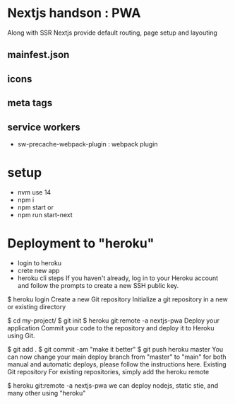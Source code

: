 # Nextjs handson : PWA
Along with SSR 
Nextjs provide default routing, page setup and layouting

## mainfest.json
## icons
## meta tags
## service workers
- sw-precache-webpack-plugin : webpack plugin

# setup
- nvm use 14
- npm i
- npm start or
- npm run start-next

# Deployment to "heroku"
- login to heroku
- crete new app
- heroku cli steps
If you haven't already, log in to your Heroku account and follow the prompts to create a new SSH public key.

$ heroku login
Create a new Git repository
Initialize a git repository in a new or existing directory

$ cd my-project/
$ git init
$ heroku git:remote -a nextjs-pwa
Deploy your application
Commit your code to the repository and deploy it to Heroku using Git.

$ git add .
$ git commit -am "make it better"
$ git push heroku master
You can now change your main deploy branch from "master" to "main" for both manual and automatic deploys, please follow the instructions here.
Existing Git repository
For existing repositories, simply add the heroku remote

$ heroku git:remote -a nextjs-pwa
we can deploy nodejs, static stie, and many other using "heroku"
